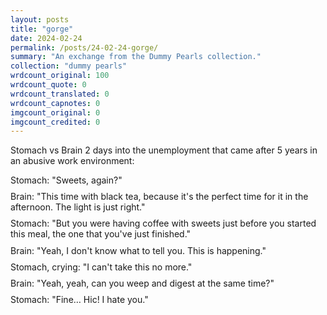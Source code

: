 ```yaml
---
layout: posts
title: "gorge"
date: 2024-02-24
permalink: /posts/24-02-24-gorge/
summary: "An exchange from the Dummy Pearls collection."
collection: "dummy pearls"
wrdcount_original: 100
wrdcount_quote: 0
wrdcount_translated: 0
wrdcount_capnotes: 0
imgcount_original: 0
imgcount_credited: 0
---
```

Stomach vs Brain 2 days into the unemployment that came after 5 years in an abusive work environment:

<span style="display: block; margin-top: 0; margin-bottom: 0.65em;">Stomach: "Sweets, again?"</span>
<span style="display: block; margin-top: 0; margin-bottom: 0.65em;">Brain: "This time with black tea, because it's the perfect time for it in the afternoon. The light is just right."</span>
<span style="display: block; margin-top: 0; margin-bottom: 0.65em;">Stomach: "But you were having coffee with sweets just before you started this meal, the one that you've just finished."</span>
<span style="display: block; margin-top: 0; margin-bottom: 0.65em;">Brain: "Yeah, I don't know what to tell you. This is happening."</span>
<span style="display: block; margin-top: 0; margin-bottom: 0.65em;">Stomach, crying: "I can't take this no more."</span>
<span style="display: block; margin-top: 0; margin-bottom: 0.65em;">Brain: "Yeah, yeah, can you weep and digest at the same time?"</span>
<span style="display: block; margin-top: 0; margin-bottom: 0.65em;">Stomach: "Fine… Hic! I hate you."</span>
